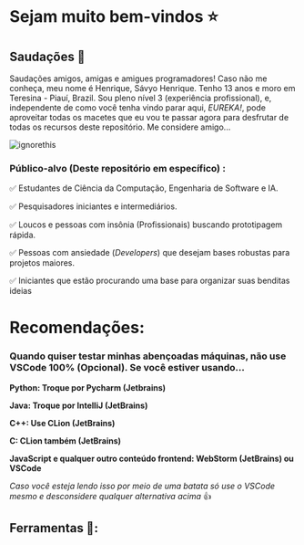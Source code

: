 # Sejam muito bem-vindos ⭐
## Saudações 👋
Saudações amigos, amigas e amigues programadores! Caso não me conheça, meu nome é Henrique, Sávyo Henrique. Tenho
13 anos e moro em Teresina - Piauí, Brazil. Sou pleno nível 3 (experiência profissional), e, independente de como você tenha vindo parar aqui, *EUREKA!*, pode aproveitar todas os macetes que eu vou te passar agora para desfrutar
de todas os recursos deste repositório. Me considere amigo...

![ignorethis](print_1_repositorie.png)

### Público-alvo (Deste repositório em específico)  :

✅ Estudantes de Ciência da Computação, Engenharia de Software e IA.

✅ Pesquisadores iniciantes e intermediários.

✅ Loucos e pessoas com insônia (Profissionais) buscando prototipagem rápida.

✅ Pessoas com ansiedade (*Developers*) que desejam bases robustas para projetos maiores.

✅ Iniciantes que estão procurando uma base para organizar suas benditas ideias

# Recomendações:

### Quando quiser testar minhas abençoadas máquinas, não use VSCode 100% (Opcional). Se você estiver usando...

**Python: Troque por Pycharm (Jetbrains)**

**Java: Troque por IntelliJ (JetBrains)**

**C++: Use CLion (JetBrains)**

**C: CLion também (JetBrains)**

**JavaScript e qualquer outro conteúdo frontend: WebStorm (JetBrains) ou VSCode**

*Caso você esteja lendo isso por meio de uma batata só use o VSCode mesmo e desconsidere qualquer alternativa
acima* 👍

## Ferramentas 👾:
